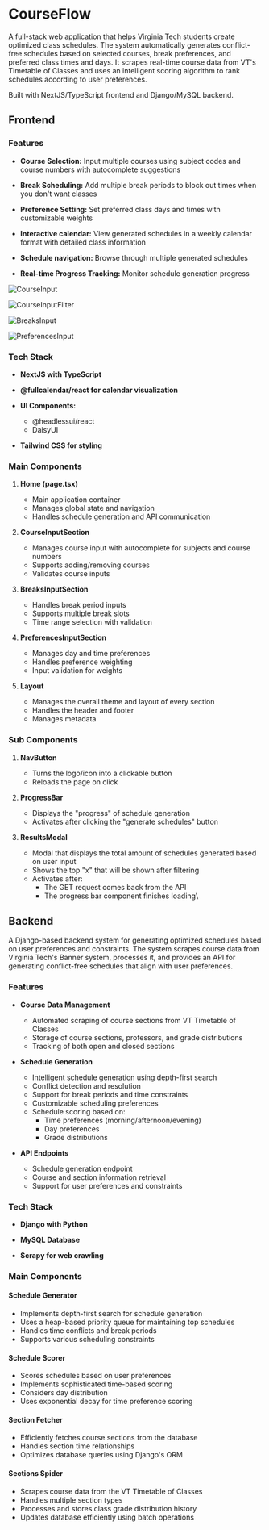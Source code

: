 # CourseFlow
A full-stack web application that helps Virginia Tech students create optimized class schedules. The system automatically generates conflict-free schedules based on selected courses, break preferences, and preferred class times and days. It scrapes real-time course data from VT's Timetable of Classes and uses an intelligent scoring algorithm to rank schedules according to user preferences. 

Built with NextJS/TypeScript frontend and Django/MySQL backend.

## **Frontend**

### **Features**
- **Course Selection:** Input multiple courses using subject codes and course numbers with autocomplete suggestions

- **Break Scheduling:** Add multiple break periods to block out times when you don't want classes

- **Preference Setting:** Set preferred class days and times with customizable weights

- **Interactive calendar:** View generated schedules in a weekly calendar format with detailed class information

- **Schedule navigation:** Browse through multiple generated schedules

- **Real-time Progress Tracking:** Monitor schedule generation progress

![CourseInput](https://github.com/brennanh07/SmartClass-Scheduler/blob/main/Showcase_Images/CourseFlow_Course_Input.png?raw=true)

![CourseInputFilter](https://github.com/brennanh07/SmartClass-Scheduler/blob/main/Showcase_Images/CourseFlow_Course_Input_Filter.png?raw=true)

![BreaksInput](https://github.com/brennanh07/SmartClass-Scheduler/blob/main/Showcase_Images/CourseFlow_Breaks_Input.png?raw=true)

![PreferencesInput](https://github.com/brennanh07/SmartClass-Scheduler/blob/main/Showcase_Images/CourseFlow_Preferences_Input.png?raw=true)

### **Tech Stack**
- **NextJS with TypeScript**

- **@fullcalendar/react for calendar visualization**

- **UI Components:**
    - @headlessui/react
    - DaisyUI 

- **Tailwind CSS for styling**

### **Main Components**
1. **Home (page.tsx)**
    - Main application container
    - Manages global state and navigation
    - Handles schedule generation and API communication

2. **CourseInputSection**
    - Manages course input with autocomplete for subjects and course numbers
    - Supports adding/removing courses
    - Validates course inputs

3. **BreaksInputSection**
    - Handles break period inputs
    - Supports multiple break slots
    - Time range selection with validation

4. **PreferencesInputSection**
    - Manages day and time preferences
    - Handles preference weighting
    - Input validation for weights

5. **Layout**
    - Manages the overall theme and layout of every section
    - Handles the header and footer
    - Manages metadata

### Sub Components
1. **NavButton**
    - Turns the logo/icon into a clickable button
    - Reloads the page on click

2. **ProgressBar**
    - Displays the "progress" of schedule generation
    - Activates after clicking the "generate schedules" button

3. **ResultsModal**
    - Modal that displays the total amount of schedules generated based on user input
    - Shows the top "x" that will be shown after filtering
    - Activates after:
        - The GET request comes back from the API
        - The progress bar component finishes loading\

## **Backend**
A Django-based backend system for generating optimized schedules based on user preferences and constraints. The system scrapes course data from Virginia Tech's Banner system, processes it, and provides an API for generating conflict-free schedules that align with user preferences.

### **Features**
- **Course Data Management**
    - Automated scraping of course sections from VT Timetable of Classes
    - Storage of course sections, professors, and grade distributions
    - Tracking of both open and closed sections

- **Schedule Generation**
    - Intelligent schedule generation using depth-first search
    - Conflict detection and resolution
    - Support for break periods and time constraints
    - Customizable scheduling preferences
    - Schedule scoring based on:
        - Time preferences (morning/afternoon/evening)
        - Day preferences
        - Grade distributions
    
- **API Endpoints**
    - Schedule generation endpoint
    - Course and section information retrieval
    - Support for user preferences and constraints

### Tech Stack
- **Django with Python**

- **MySQL Database**

- **Scrapy for web crawling**

### **Main Components**

#### **Schedule Generator**
- Implements depth-first search for schedule generation
- Uses a heap-based priority queue for maintaining top schedules
- Handles time conflicts and break periods
- Supports various scheduling constraints

#### **Schedule Scorer**
- Scores schedules based on user preferences
- Implements sophisticated time-based scoring
- Considers day distribution
- Uses exponential decay for time preference scoring

#### **Section Fetcher**
- Efficiently fetches course sections from the database
- Handles section time relationships
- Optimizes database queries using Django's ORM

#### **Sections Spider**
- Scrapes course data from the VT Timetable of Classes
- Handles multiple section types
- Processes and stores class grade distribution history
- Updates database efficiently using batch operations